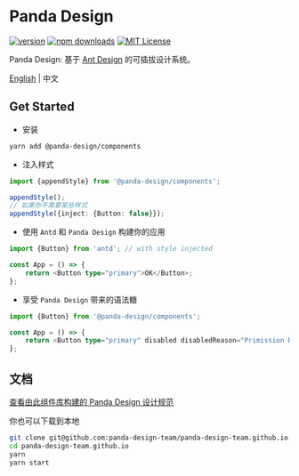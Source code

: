 # Panda Design

[![version](https://img.shields.io/npm/v/@panda-design/components.svg?style=flat-square)](http://npm.im/@panda-design/components)
[![npm downloads](https://img.shields.io/npm/dm/@panda-design/components.svg?style=flat-square)](https://www.npmjs.com/package/@panda-design/components)
[![MIT License](https://img.shields.io/npm/l/@panda-design/components.svg?style=flat-square)](http://opensource.org/licenses/MIT)

Panda Design: 基于 [Ant Design](https://ant.design/index-cn) 的可插拔设计系统。

[English](https://github.com/panda-design-team/components/blob/main/README.md) | 中文

## Get Started

- 安装

```bash
yarn add @panda-design/components
```

- 注入样式

```typescript jsx
import {appendStyle} from '@panda-design/components';

appendStyle();
// 如果你不需要某些样式
appendStyle({inject: {Button: false}});
```

- 使用 `Antd` 和 `Panda Design` 构建你的应用

```typescript jsx
import {Button} from 'antd'; // with style injected

const App = () => {
    return <Button type="primary">OK</Button>;
};
```

- 享受 `Panda Design` 带来的语法糖

```typescript jsx
import {Button} from '@panda-design/components';

const App = () => {
    return <Button type="primary" disabled disabledReason="Primission Denied">OK</Button>;
};
```

## 文档

[查看由此组件库构建的 Panda Design 设计规范](https://panda-design-team.github.io/)

你也可以下载到本地

```bash
git clone git@github.com:panda-design-team/panda-design-team.github.io.git
cd panda-design-team.github.io
yarn
yarn start
```
